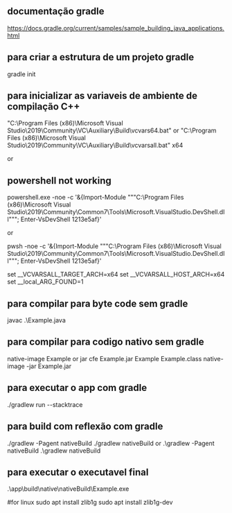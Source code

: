  
## documentação gradle
https://docs.gradle.org/current/samples/sample_building_java_applications.html
## para criar a estrutura de um projeto gradle
gradle init  
## para inicializar as variaveis de ambiente de compilação C++
"C:\Program Files (x86)\Microsoft Visual Studio\2019\Community\VC\Auxiliary\Build\vcvars64.bat"
or
"C:\Program Files (x86)\Microsoft Visual Studio\2019\Community\VC\Auxiliary\Build\vcvarsall.bat" x64

or
## powershell not working
powershell.exe -noe -c '&{Import-Module """C:\Program Files (x86)\Microsoft Visual Studio\2019\Community\Common7\Tools\Microsoft.VisualStudio.DevShell.dll"""; Enter-VsDevShell 1213e5af}'

or 

pwsh -noe -c '&{Import-Module """C:\Program Files (x86)\Microsoft Visual Studio\2019\Community\Common7\Tools\Microsoft.VisualStudio.DevShell.dll"""; Enter-VsDevShell 1213e5af}'

set __VCVARSALL_TARGET_ARCH=x64
set __VCVARSALL_HOST_ARCH=x64
set __local_ARG_FOUND=1

## para compilar para byte code  sem gradle
javac  .\Example.java
## para compilar para codigo nativo sem gradle
native-image Example
or
jar cfe  Example.jar Example Example.class 
native-image -jar Example.jar

## para executar o app com gradle
./gradlew run --stacktrace

## para build com reflexão com gradle
./gradlew -Pagent nativeBuild
./gradlew nativeBuild
or
.\gradlew -Pagent nativeBuild
.\gradlew nativeBuild

## para executar o executavel final
.\app\build\native\nativeBuild\Example.exe

#for linux
sudo apt install zlib1g
sudo apt install zlib1g-dev